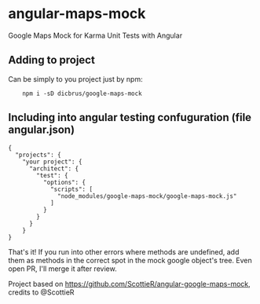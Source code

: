 # angular-maps-mock
Google Maps Mock for Karma Unit Tests with Angular 

## Adding to project
Can be simply to you project just by npm:
```
    npm i -sD dicbrus/google-maps-mock
```

## Including into angular testing confuguration (file angular.json)
```
{
  "projects": {
    "your project": {
      "architect": {
        "test": {
          "options": {
            "scripts": [
              "node_modules/google-maps-mock/google-maps-mock.js"
            ]
          }
        }
      }
    }
}
```

That's it!  If you run into other errors where methods are undefined, add them as methods in the correct spot in the mock google object's tree. Even open PR, I'll merge it after review.

Project based on https://github.com/ScottieR/angular-google-maps-mock, credits to @ScottieR

